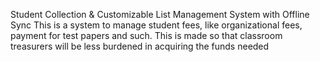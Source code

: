 Student Collection & Customizable List Management System with Offline Sync
This is a system to manage student fees, like organizational fees, payment for test papers and such. This is made so that classroom treasurers will be less burdened in acquiring the funds needed
